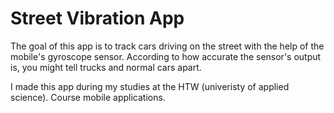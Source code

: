 # Street Vibration App 

The goal of this app is to track cars driving 
on the street with the help of the mobile's gyroscope
sensor. According to how accurate the sensor's output is, 
you might tell trucks and normal cars apart. 

I made this app during my studies at the HTW (univeristy of applied science). 
Course mobile applications. 
